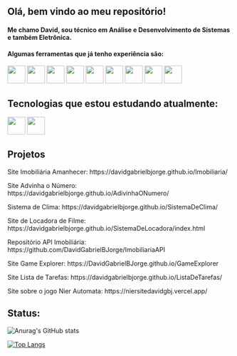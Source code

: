 ## Olá, bem vindo ao meu repositório!
#### Me chamo David, sou técnico em Análise e Desenvolvimento de Sistemas e também Eletrônica.
#### Algumas ferramentas que já tenho experiência são:

<div>
<img src="https://cdn.jsdelivr.net/gh/devicons/devicon/icons/git/git-original.svg" width="40" height="40"/>
<img src="https://cdn.jsdelivr.net/gh/devicons/devicon/icons/html5/html5-original-wordmark.svg" width="40" height="40"/>
<img src="https://cdn.jsdelivr.net/gh/devicons/devicon/icons/css3/css3-original-wordmark.svg" width="40" height="40"/>
<img src="https://cdn.jsdelivr.net/gh/devicons/devicon/icons/javascript/javascript-original.svg" width="40" height="40"/>
<img src="https://cdn.jsdelivr.net/gh/devicons/devicon/icons/nodejs/nodejs-original.svg" width="40" height="40"/>
<img src="https://cdn.jsdelivr.net/gh/devicons/devicon/icons/mysql/mysql-original-wordmark.svg" width="40" height="40"/>
<img src="https://cdn.jsdelivr.net/gh/devicons/devicon/icons/python/python-original-wordmark.svg" width="40" height="40"/>
<img src="https://cdn.jsdelivr.net/gh/devicons/devicon/icons/react/react-original-wordmark.svg" width="40" height="40"/>
<img src="https://cdn.jsdelivr.net/gh/devicons/devicon/icons/arduino/arduino-original-wordmark.svg" width="40" height="40" />
</div>

## Tecnologias que estou estudando atualmente:
<div>
<img src="https://cdn.jsdelivr.net/gh/devicons/devicon/icons/typescript/typescript-original.svg" width="40" height="40"/>
<img src="https://cdn.jsdelivr.net/gh/devicons/devicon/icons/angularjs/angularjs-original-wordmark.svg" width="40" height="40"/>
</div>
<h2>Projetos</h2>
<p>Site Imobiliária Amanhecer: https://davidgabrielbjorge.github.io/Imobiliaria/</p>
<p>Site Advinha o Número: https://davidgabrielbjorge.github.io/AdivinhaONumero/</p>
<p>Sistema de Clima: https://davidgabrielbjorge.github.io/SistemaDeClima/</p>
<P>Site de Locadora de Filme: https://davidgabrielbjorge.github.io/SistemaDeLocadora/index.html</p>
<p>Repositório API Imobiliária: https://github.com/DavidGabrielBJorge/ImobiliariaAPI</p>
<p>Site Game Explorer: https://DavidGabrielBJorge.github.io/GameExplorer</p>
<p>Site Lista de Tarefas: https://davidgabrielbjorge.github.io/ListaDeTarefas/</p>
<p>Site sobre o jogo Nier Automata: https://niersitedavidgbj.vercel.app/</p>

## Status:
![Anurag's GitHub stats](https://github-readme-stats-sigma-five.vercel.app/api?username=DavidGabrielBJorge&show_icons=true&theme=dracula)

[![Top Langs](https://github-readme-stats-sigma-five.vercel.app/api/top-langs/?username=DavidGabrielBJorge&layout=compact&theme=dracula)](https://github.com/anuraghazra/github-readme-stats)


